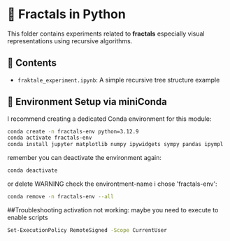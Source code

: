 # 🌌 Fractals in Python

This folder contains experiments related to **fractals** especially visual representations using recursive algorithms.

## 🧠 Contents

- `fraktale_experiment.ipynb`: A simple recursive tree structure example

## 🧪 Environment Setup via miniConda

I recommend creating a dedicated Conda environment for this module:

```bash
conda create -n fractals-env python=3.12.9
conda activate fractals-env
conda install jupyter matplotlib numpy ipywidgets sympy pandas ipympl
```

remember you can deactivate the environment again:
```bash
conda deactivate
```

or delete WARNING check the environtment-name i chose 'fractals-env':
```bash
conda remove -n fractals-env --all
```

##Troubleshooting 
activation not working:
maybe you need to execute to enable scripts
```bash
Set-ExecutionPolicy RemoteSigned -Scope CurrentUser
```
